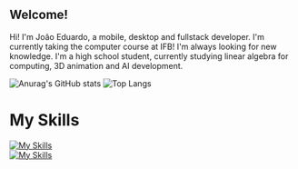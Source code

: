 ##  Welcome! 
Hi! I'm João Eduardo,
 a mobile, desktop and fullstack developer. I'm currently taking the computer course at IFB! I'm always looking for new knowledge.
 I'm a high school student, currently studying linear algebra for computing, 3D animation and AI development.

![Anurag's GitHub stats](https://github-readme-stats.vercel.app/api?username=anuraghazra&show_icons=true&theme=radical)
![Top Langs](https://github-readme-stats.vercel.app/api/top-langs/?username=anuraghazra&layout=compact)
# My Skills
[![My Skills](https://skillicons.dev/icons?i=js,html,css,java,cpp,react,expressjs)](https://skillicons.dev)
<br/>
[![My Skills](https://skillicons.dev/icons?i=spring,nodejs,figma,python,firebase,netlify,django,redux)](https://skillicons.dev)

